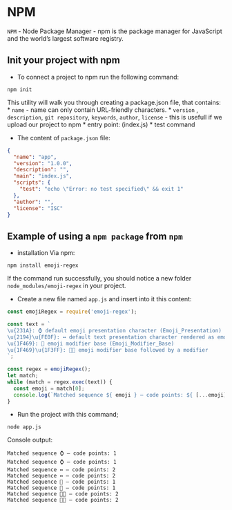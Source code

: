 # NPM
`NPM` - Node Package Manager - npm is the package manager for JavaScript and the world’s largest software registry.

## Init your project with npm
* To connect a project to npm run the following command:
```
npm init
```
This utility will walk you through creating a package.json file, that contains:
    * `name` - name can only contain URL-friendly characters.
    * `version` , `description`, `git repository`, `keywords`, `author`, `license` - this is usefull if we upload our project to npm
    * entry point: (index.js)
    * test command
* The content of `package.json` file:
```json
{
  "name": "app",
  "version": "1.0.0",
  "description": "",
  "main": "index.js",
  "scripts": {
    "test": "echo \"Error: no test specified\" && exit 1"
  },
  "author": "",
  "license": "ISC"
}
```

## Example of using a `npm package` from `npm`
* installation Via npm:
```
npm install emoji-regex
```
If the command run successfully, you should notice a new folder `node_modules/emoji-regex` in your project.

* Create a new file named `app.js` and insert into it this content:

```javascript
const emojiRegex = require('emoji-regex');

const text = `
\u{231A}: ⌚ default emoji presentation character (Emoji_Presentation)
\u{2194}\u{FE0F}: ↔️ default text presentation character rendered as emoji
\u{1F469}: 👩 emoji modifier base (Emoji_Modifier_Base)
\u{1F469}\u{1F3FF}: 👩🏿 emoji modifier base followed by a modifier
`;
 
const regex = emojiRegex();
let match;
while (match = regex.exec(text)) {
  const emoji = match[0];
  console.log(`Matched sequence ${ emoji } — code points: ${ [...emoji].length }`);
}
```

* Run the project with this command;
```
node app.js
```
Console output:
```
Matched sequence ⌚ — code points: 1
Matched sequence ⌚ — code points: 1
Matched sequence ↔️ — code points: 2
Matched sequence ↔️ — code points: 2
Matched sequence 👩 — code points: 1
Matched sequence 👩 — code points: 1
Matched sequence 👩🏿 — code points: 2
Matched sequence 👩🏿 — code points: 2
```
